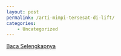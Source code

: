```yaml
---
layout: post
permalink: /arti-mimpi-tersesat-di-lift/
categories:
    - Uncategorized
---
```


[Baca Selengkapnya](/05)
